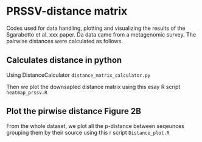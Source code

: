 # PRSSV-distance matrix

Codes used for data handling, plotting and visualizing the results of the Sgarabotto et al. xxx paper. Da data came from a metagenomic survey. The pairwise distances were calculated as follows.

## Calculates distance in python

Using DistanceCalculator `distance_matrix_calculator.py`

Then we plot the downsapled distance matrix using this esay R script `heatmap_prssv.R`

## Plot the pirwise distance Figure 2B

From the whole dataset, we plot all the p-distance between seqeunces grouping them by their source using this r script `Distance_plot.R`
